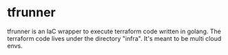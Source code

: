 # tfrunner

tfrunner is an IaC wrapper to execute terraform code written in golang. The terraform code lives under the directory "infra". It's meant to be multi cloud envs.

